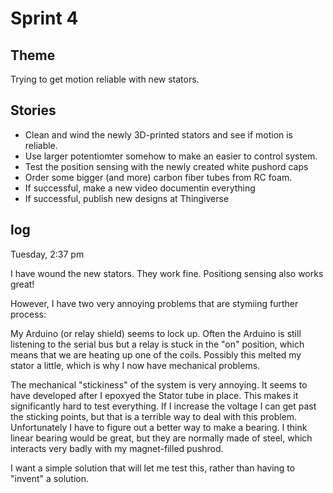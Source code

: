 # Sprint 4

## Theme

Trying to get motion reliable with new stators.

## Stories

* Clean and wind the newly 3D-printed stators and see if motion is reliable.
* Use larger potentiomter somehow to make an easier to control system.
* Test the position sensing with the newly created white pushord caps
* Order some bigger (and more) carbon fiber tubes from RC foam.
* If successful, make a new video documentin everything
* If successful, publish new designs at Thingiverse

## log

Tuesday, 2:37 pm

I have wound the new stators.  They work fine.  Positiong sensing also works great!

However, I have two very annoying problems that are stymiing further process:

My Arduino (or relay shield) seems to lock up.  Often the Arduino is still listening to the serial bus but a relay is stuck in the "on" position, which means that we are heating up one of the coils.  Possibly this melted my stator a little, which is why I now have mechanical problems.

The mechanical "stickiness" of the system is very annoying.  It seems to have developed after I epoxyed the Stator tube in place.  This makes it significantly hard to test everything.  If I increase the voltage I can get past the sticking points, but that is a terrible way to deal with this problem.  Unfortunately I have to figure out a better way to make a bearing.  I think linear bearing would be great, but they are normally made of steel, which interacts very badly with my magnet-filled pushrod.

I want a simple solution that will let me test this, rather than having to "invent" a solution.
